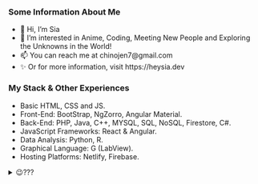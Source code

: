 <h3>Some Information About Me</h3>
<ul>
  <li>👋 Hi, I’m Sia </li>
  <li> 👀 I’m interested in Anime, Coding, Meeting New People and Exploring the Unknowns in the World! </li>
  <li> 📫 You can reach me at chinojen7@gmail.com </li>
  <li> ✨ Or for more information, visit https://heysia.dev </li>
</ul>

<h3>My Stack & Other Experiences</h3>
<ul>
  <li> Basic HTML, CSS and JS. </li>
  <li> Front-End: BootStrap, NgZorro, Angular Material. </li>
  <li> Back-End: PHP, Java, C++, MYSQL, SQL, NoSQL, Firestore, C#. </li>
  <li> JavaScript Frameworks: React & Angular. </li>
  <li> Data Analysis: Python, R. </li>
  <li> Graphical Language: G (LabView). </li>
  <li> Hosting Platforms: Netlify, Firebase. </li>
</ul>

<details>
  <summary>😉???</summary>
  <img src="ayaya-3.png">
</details>

<!---
Sia-WRWD/Sia-WRWD is a ✨ special ✨ repository because its `README.md` (this file) appears on your GitHub profile.
You can click the Preview link to take a look at your changes.
--->
